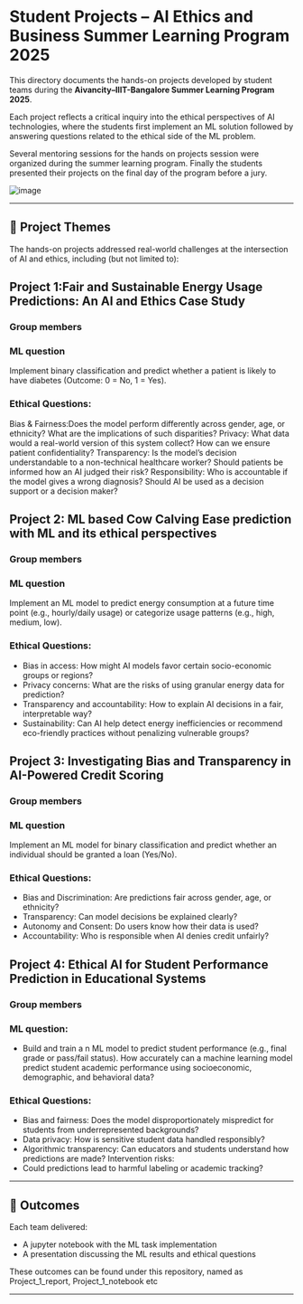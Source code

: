 # Student Projects – AI Ethics and Business Summer Learning Program 2025

This directory documents the hands-on projects developed by student teams during the **Aivancity–IIIT-Bangalore Summer Learning Program 2025**.

Each project reflects a critical inquiry into the ethical perspectives of AI technologies, where the students first implement an ML solution followed by answering questions related to the ethical side of the ML problem.

Several mentoring sessions for the hands on projects session were organized during the summer learning program. Finally the students presented their projects on the final day of the program before a jury. 

![image](https://github.com/user-attachments/assets/cc605382-4a2e-41fd-843a-66f6685ac986)

---

## 🧠 Project Themes

The hands-on projects addressed real-world challenges at the intersection of AI and ethics, including (but not limited to):

## Project 1:Fair and Sustainable Energy Usage Predictions: An AI and Ethics Case Study
### Group members 

### ML question
Implement binary classification and predict whether a patient is likely to have diabetes (Outcome: 0 = No, 1 = Yes).
### Ethical Questions:
Bias & Fairness:Does the model perform differently across gender, age, or ethnicity? What are the implications of such disparities?
Privacy: What data would a real-world version of this system collect? How can we ensure patient confidentiality?
Transparency: Is the model’s decision understandable to a non-technical healthcare worker? Should patients be informed how an AI judged their risk?
Responsibility: Who is accountable if the model gives a wrong diagnosis? Should AI be used as a decision support or a decision maker?

## Project 2: ML based Cow Calving Ease prediction with ML and its ethical perspectives
### Group members 
### ML question
Implement an ML model to predict energy consumption at a future time point (e.g., hourly/daily usage) or categorize usage patterns (e.g., high, medium, low).
### Ethical Questions:
* Bias in access: How might AI models favor certain socio-economic groups or regions?
* Privacy concerns: What are the risks of using granular energy data for prediction?
* Transparency and accountability: How to explain AI decisions in a fair, interpretable way?
* Sustainability: Can AI help detect energy inefficiencies or recommend eco-friendly practices without penalizing vulnerable groups?

## Project 3: Investigating Bias and Transparency in AI-Powered Credit Scoring
### Group members 
### ML question
Implement an ML model for binary classification and predict whether an individual should be granted a loan (Yes/No).

### Ethical Questions:
* Bias and Discrimination: Are predictions fair across gender, age, or ethnicity?
* Transparency: Can model decisions be explained clearly?
* Autonomy and Consent: Do users know how their data is used?
* Accountability: Who is responsible when AI denies credit unfairly?
  
## Project 4: Ethical AI for Student Performance Prediction in Educational Systems
### Group members 
### ML question:
* Build and train a n ML model to predict student performance (e.g., final grade or pass/fail status). How accurately can a machine learning model predict student academic performance using socioeconomic, demographic, and behavioral data?

### Ethical Questions:
* Bias and fairness: Does the model disproportionately mispredict for students from underrepresented backgrounds?
*  Data privacy: How is sensitive student data handled responsibly?
*  Algorithmic transparency: Can educators and students understand how predictions are made? Intervention risks:
*  Could predictions lead to harmful labeling or academic tracking?
---

## 🏁 Outcomes

Each team delivered:

- A jupyter notebook with the ML task implementation
- A presentation discussing the ML results and ethical questions

These outcomes can be found under this repository, named as Project_1_report, Project_1_notebook etc

---

